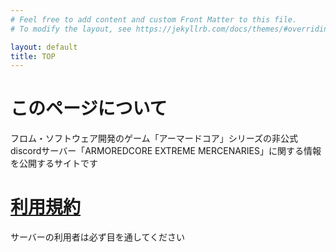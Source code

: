 ```yaml
---
# Feel free to add content and custom Front Matter to this file.
# To modify the layout, see https://jekyllrb.com/docs/themes/#overriding-theme-defaults

layout: default
title: TOP
---
```


# このページについて
フロム・ソフトウェア開発のゲーム「アーマードコア」シリーズの非公式discordサーバー「ARMOREDCORE EXTREME MERCENARIES」に関する情報を公開するサイトです

# [利用規約](/armoredcore-extreme-mercenaries/rule)
サーバーの利用者は必ず目を通してください
